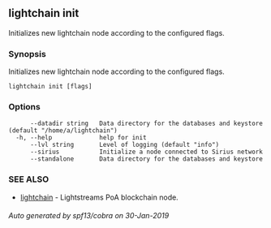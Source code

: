 ## lightchain init

Initializes new lightchain node according to the configured flags.

### Synopsis

Initializes new lightchain node according to the configured flags.

```
lightchain init [flags]
```

### Options

```
      --datadir string   Data directory for the databases and keystore (default "/home/a/lightchain")
  -h, --help             help for init
      --lvl string       Level of logging (default "info")
      --sirius           Initialize a node connected to Sirius network
      --standalone       Data directory for the databases and keystore
```

### SEE ALSO

* [lightchain](lightchain.md)	 - Lightstreams PoA blockchain node.

###### Auto generated by spf13/cobra on 30-Jan-2019
